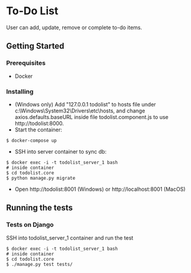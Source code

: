 
# To-Do List

User can add, update, remove or complete to-do items.

## Getting Started

### Prerequisites

* Docker

### Installing
* (Windows only) Add "127.0.0.1 todolist" to hosts file under c:\Windows\System32\Drivers\etc\hosts, and change axios.defaults.baseURL inside file todolist.component.js to use http://todolist:8000.
* Start the container:
```
$ docker-compose up
```
* SSH into server container to sync db:
```
$ docker exec -i -t todolist_server_1 bash
# inside container
$ cd todolist.core
$ python manage.py migrate
```
* Open http://todolist:8001 (Windows) or http://localhost:8001 (MacOS)

## Running the tests

### Tests on Django

SSH into todolist_server_1 container and run the test

```
$ docker exec -i -t todolist_server_1 bash
# inside container
$ cd todolist.core
$ ./manage.py test tests/
```
